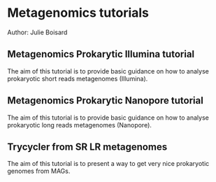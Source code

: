 # Metagenomics tutorials
Author: Julie Boisard

## Metagenomics Prokarytic Illumina tutorial

The aim of this tutorial is to provide basic guidance on how to analyse prokaryotic short reads metagenomes (Illumina).

## Metagenomics Prokarytic Nanopore tutorial

The aim of this tutorial is to provide basic guidance on how to analyse prokaryotic long reads metagenomes (Nanopore).

## Trycycler from SR LR metagenomes

The aim of this tutorial is to present a way to get very nice prokaryotic genomes from MAGs.